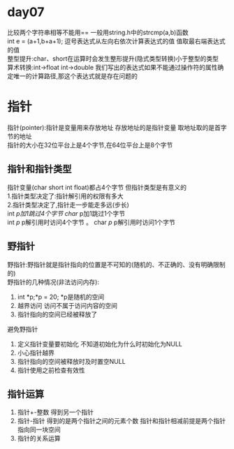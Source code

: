 # day07

比较两个字符串相等不能用==  一般用string.h中的strcmp(a,b)函数  
int e = (a+1,b+a+1); 逗号表达式从左向右依次计算表达式的值 值取最右端表达式的值  
整型提升:char、short在运算时会发生整形提升(隐式类型转换)小于整型的类型  
算术转换:int->float int->double
我们写出的表达式如果不能通过操作符的属性确定唯一的计算路径,那这个表达式就是存在问题的  

# 指针

指针(pointer):指针是变量用来存放地址 存放地址的是指针变量 取地址取的是首字节的地址  
指针的大小在32位平台上是4个字节,在64位平台上是8个字节  

## 指针和指针类型

指针变量(char short int float)都占4个字节 但指针类型是有意义的  
1.指针类型决定了:指针解引用的权限有多大  
2.指针类型决定了,指针走一步能走多远(步长)  
int *p加1跳过4个字节
char* p加1跳过1个字节  
int *p* p解引用时访问4个字节  。
char *p* p解引用时访问1个字节  

## 野指针

野指针:野指针就是指针指向的位置是不可知的(随机的、不正确的、没有明确限制的)  
野指针的几种情况(非法访问内存):  

1. int *p;*p = 20; *p是随机的空间  
2. 越界访问 访问不属于访问内容的空间  
3. 指针指向的空间已经被释放了  

避免野指针  

1. 定义指针变量要初始化 不知道初始化为什么时初始化为NULL  
2. 小心指针越界  
3. 指针指向的空间被释放时及时置空NULL
4. 指针使用之前检查有效性  

## 指针运算

1. 指针+-整数 得到另一个指针
2. 指针-指针  得到的是两个指针之间的元素个数 指针和指针相减前提是两个指针指向同一块空间
3. 指针的关系运算  
